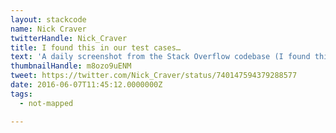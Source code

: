 ```yaml
---
layout: stackcode
name: Nick Craver
twitterHandle: Nick_Craver
title: I found this in our test cases…
text: 'A daily screenshot from the Stack Overflow codebase (I found this in our test cases…). '
thumbnailHandle: m8ozo9uENM
tweet: https://twitter.com/Nick_Craver/status/740147594379288577
date: 2016-06-07T11:45:12.0000000Z
tags:
  - not-mapped

---
```

